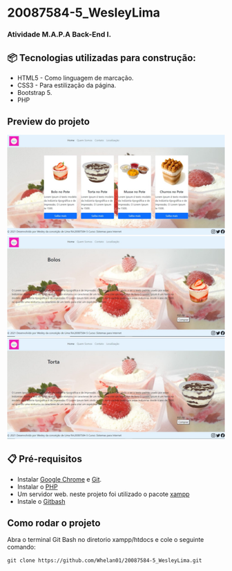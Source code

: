 # 20087584-5_WesleyLima

### Atividade M.A.P.A Back-End I.

## 📦 Tecnologias utilizadas para construção:
- HTML5 -  Como linguagem de marcação.
- CSS3  -  Para estilização da página.
- Bootstrap 5.
- PHP
  
## Preview do projeto
![](preview/img1.png)
![](preview/img2.png)
![](preview/img3.png)


## 📋 Pré-requisitos
- Instalar  [Google Chrome](https://www.google.com/intl/pt-BR/chrome) e [Git](https://git-scm.com/downloads).
- Instalar o [PHP](https://www.php.net/)
- Um servidor web. neste projeto foi utilizado o pacote [xampp](https://www.apachefriends.org/pt_br/index.html)
- Instale o [Gitbash](https://git-scm.com/downloads)

## Como rodar o projeto
Abra o terminal Git Bash no diretorio xampp/htdocs e cole o seguinte comando:
```
git clone https://github.com/Whelan01/20087584-5_WesleyLima.git
```
